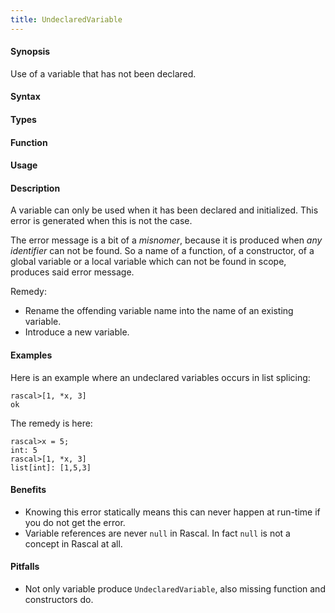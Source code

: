 ```yaml
---
title: UndeclaredVariable
---
```


#### Synopsis

Use of a variable that has not been declared.

#### Syntax

#### Types

#### Function
       
#### Usage

#### Description

A variable can only be used when it has been declared and initialized.
This error is generated when this is not the case. 

The error message is a bit of a *misnomer*, because it is produced when _any identifier_
can not be found. So a name of a function, of a constructor, of a global variable
or a local variable which can not be found in scope, produces said error message.

Remedy:

*  Rename the offending variable name into the name of an existing variable.
*  Introduce a new variable.

#### Examples

Here is an example where an undeclared variables occurs in list splicing:

```rascal-shell
rascal>[1, *x, 3]
ok
```

The remedy is here:

```rascal-shell
rascal>x = 5;
int: 5
rascal>[1, *x, 3]
list[int]: [1,5,3]
```

#### Benefits

* Knowing this error statically means this can never happen at run-time if you do not get the error.
* Variable references are never `null` in Rascal. In fact `null` is not a concept in Rascal at all.

#### Pitfalls

* Not only variable produce `UndeclaredVariable`, also missing function and constructors do.

